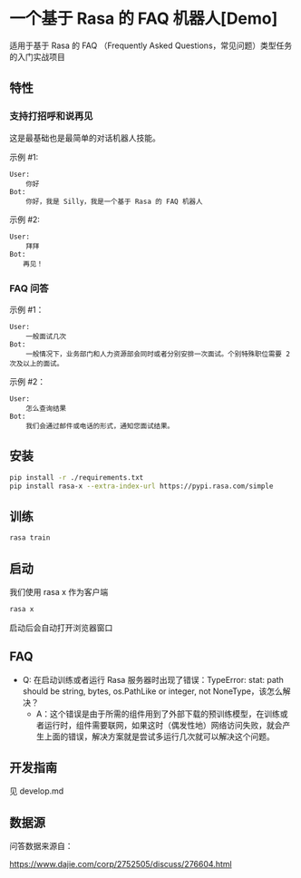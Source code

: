 # 一个基于 Rasa 的 FAQ 机器人[Demo]

适用于基于 Rasa 的 FAQ （Frequently Asked Questions，常见问题）类型任务的入门实战项目

## 特性
### 支持打招呼和说再见 

这是最基础也是最简单的对话机器人技能。

示例 #1:
```text
User:
    你好 
Bot: 
    你好，我是 Silly，我是一个基于 Rasa 的 FAQ 机器人
```

示例 #2:
```text
User:
    拜拜 
Bot: 
　　再见！
```

### FAQ 问答

示例 #1： 
```text
User:
    一般面试几次
Bot: 
    一般情况下，业务部门和人力资源部会同时或者分别安排一次面试。个别特殊职位需要 2 次及以上的面试。
```

示例 #2：
```text
User:
    怎么查询结果
Bot: 
    我们会通过邮件或电话的形式，通知您面试结果。
```

## 安装

```bash
pip install -r ./requirements.txt
pip install rasa-x --extra-index-url https://pypi.rasa.com/simple
```

## 训练

```bash
rasa train
```

## 启动

我们使用 rasa x 作为客户端

```bash
rasa x
```

启动后会自动打开浏览器窗口

## FAQ
* Q: 在启动训练或者运行 Rasa 服务器时出现了错误：TypeError: stat: path should be string, bytes, os.PathLike or integer, not NoneType，该怎么解决？
  - A：这个错误是由于所需的组件用到了外部下载的预训练模型，在训练或者运行时，组件需要联网，如果这时（偶发性地）网络访问失败，就会产生上面的错误，解决方案就是尝试多运行几次就可以解决这个问题。

## 开发指南
见 develop.md

## 数据源 ##
问答数据来源自：

https://www.dajie.com/corp/2752505/discuss/276604.html
